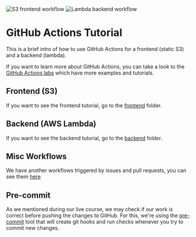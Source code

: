 ![S3 frontend workflow](https://github.com/roeeyn/GitHubActionsTutorial/actions/workflows/frontend.yml/badge.svg)
![Lambda backend workflow](https://github.com/roeeyn/GitHubActionsTutorial/actions/workflows/backend.yml/badge.svg)

# GitHub Actions Tutorial

This is a brief intro of how to use GitHub Actions for a frontend (static S3) and a backend (lambda).

If you want to learn more about GitHub Actions, you can take a look to the [GitHub Actions labs](https://lab.github.com/) which have more examples and tutorials.

## Frontend (S3)

If you want to see the frontend tutorial, go to the [frontend](frontend/) folder.

## Backend (AWS Lambda)

If you want to see the backend tutorial, go to the [backend](backend/) folder.

## Misc Workflows

We have another workflows triggered by issues and pull requests, you can see them [here](.github/workflows/)

## Pre-commit

As we mentioned during our live course, we may check if our work is correct before pushing the changes to GitHub. For this, we're using the [pre-commit](https://pre-commit.com/) tool that will create git hooks and run checks whenever you try to commit new changes.

